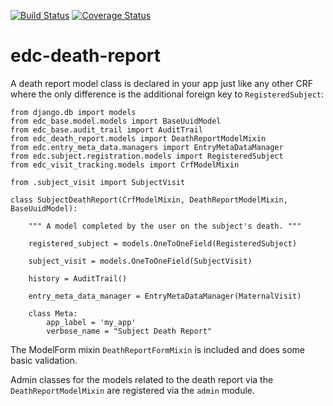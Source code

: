 [![Build Status](https://travis-ci.org/botswana-harvard/edc-death-report.svg)](https://travis-ci.org/botswana-harvard/edc-death-report)
[![Coverage Status](https://coveralls.io/repos/botswana-harvard/edc-death-report/badge.svg?branch=develop&service=github)](https://coveralls.io/github/botswana-harvard/edc-death-report?branch=develop)

# edc-death-report


A death report model class is declared in your app just like any other CRF where the only difference is the additional foreign key to `RegisteredSubject`:

	from django.db import models
	from edc_base.model.models import BaseUuidModel
	from edc_base.audit_trail import AuditTrail
	from edc_death_report.models import DeathReportModelMixin
	from edc.entry_meta_data.managers import EntryMetaDataManager
	from edc.subject.registration.models import RegisteredSubject
	from edc_visit_tracking.models import CrfModelMixin
	
	from .subject_visit import SubjectVisit	
	
	class SubjectDeathReport(CrfModelMixin, DeathReportModelMixin, BaseUuidModel):
	
	    """ A model completed by the user on the subject's death. """
	
	    registered_subject = models.OneToOneField(RegisteredSubject)
	
	    subject_visit = models.OneToOneField(SubjectVisit)
	
	    history = AuditTrail()
	
	    entry_meta_data_manager = EntryMetaDataManager(MaternalVisit)
	
	    class Meta:
	        app_label = 'my_app'
	        verbose_name = "Subject Death Report"


The ModelForm mixin `DeathReportFormMixin` is included and does some basic validation.

Admin classes for the models related to the death report via the `DeathReportModelMixin` are registered via the `admin` module.